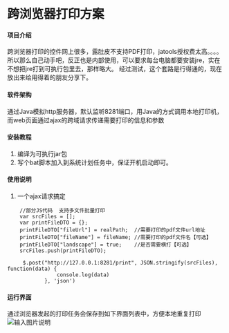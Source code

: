 # 跨浏览器打印方案

#### 项目介绍
跨浏览器打印的控件网上很多，露肚皮不支持PDF打印，jatools授权费太高。。。。
所以那么自己动手吧，反正也是内部使用，可以要求每台电脑都要安装jre，实在不想把jre打到可执行包里去，那样略大。
经过测试，这个套路是行得通的，现在放出来给用得着的朋友分享下。

#### 软件架构
 通过Java模拟http服务器，默认监听8281端口，用Java的方式调用本地打印机，而web页面通过ajax的跨域请求传递需要打印的信息和参数


#### 安装教程

1. 编译为可执行jar包
2. 写个bat脚本加入到系统计划任务中，保证开机启动即可。

#### 使用说明

1. 一个ajax请求搞定

```
    //部分JS代码  支持多文件批量打印
    var srcFiles = [];
    var printFileDTO = {};
    printFileDTO["fileUrl"] = realPath;  //需要打印的pdf文件url地址
    printFileDTO["fileName"] = fileName; //需要打印的pdf文件名【可选】
    printFileDTO["landscape"] = true;    //是否需要横打【可选】
    srcFiles.push(printFileDTO);

     $.post("http://127.0.0.1:8281/print", JSON.stringify(srcFiles), function(data) {
                console.log(data)
            }, 'json')
```
#### 运行界面
 通过浏览器发起的打印任务会保存到如下界面列表中，方便本地重复打印
![输入图片说明](https://images.gitee.com/uploads/images/2020/0819/183126_163dd4c0_108150.png "批注 2020-08-19 183107.png")
